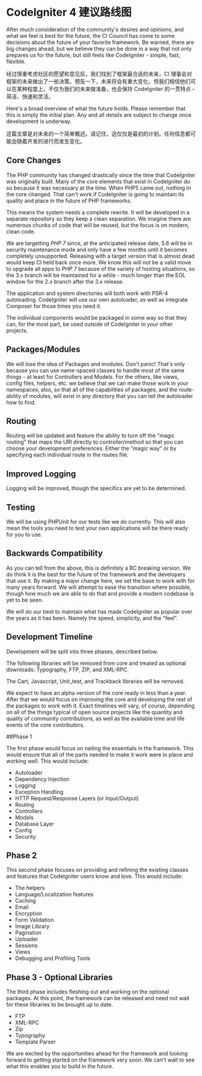 # CodeIgniter 4 建议路线图

After much consideration of the community's desires and opinions, and what we feel is best for the future, the CI Council has come to some decisions about the future of your favorite framework. Be warned, there are big changes ahead, but we believe they can be done in a way that not only prepares us for the future, but still feels like CodeIgniter - simple, fast, flexible.

经过慎重考虑社区的愿望和意见后，我们找到了框架最合适的未来，CI 理事会对框架的未来做出了一些决策。预告一下，未来将会有重大变化，但我们相信他们可以在某种程度上，不仅为我们的未来做准备，也会保持 CodeIgniter 的一贯特点 - 简洁、快速和灵活。

Here's a broad overview of what the future holds. Please remember that this is simply the initial plan. Any and all details are subject to change once development is underway.

这篇文章是对未来的一个简单概述。请记住，这仅仅是最初的计划。任何信息都可能会随着开发的进行而发生变化。

## Core Changes

The PHP community has changed drastically since the time that CodeIgniter was originally built. Many of the core elements that exist in CodeIgniter do so because it was necessary at the time. When PHP5 came out, nothing in the core changed. That can't work if CodeIgniter is going to maintain its quality and place in the future of PHP frameworks.

This means the system needs a complete rewrite.  It will be developed in a separate repository so they keep a clean separation. We imagine there are numerous chunks of code that will be reused, but the focus is on modern, clean code.

We are targetting *PHP 7* since, at the anticipated release date, 5.6 will be in security maintenance mode and only have a few months until it becomes completely unsupported. Releasing with a target version that is almost dead would keep CI held back once more. We know this will not be a valid move to upgrade all apps to PHP 7 because of the variety of hosting situations, so the 3.x branch will be maintained for a while - much longer than the EOL window for the 2.x branch after the 3.x release.

The application and system directories will both work with PSR-4 autoloading. CodeIgniter will use our own autoloader, as well as integrate Composer for those times you need it.

The individual components would be packaged in some way so that they can, for the most part, be used outside of CodeIgniter in your other projects.

## Packages/Modules

We will lose the idea of Packages and modules. Don't panic! That's only because you can use name-spaced classes to handle most of the same things - at least for Controllers and Models. For the others, like views, config files, helpers, etc. we believe that we can make those work in your namespaces, also, so that all of the capabilities of packages, and the route-ability of modules, will exist in any directory that you can tell the autoloader how to find.

## Routing

Routing will be updated and feature the ability to turn off the "magic routing" that maps the URI directly to controller/method so that you can choose your development preferences. Either the "magic way" or by specifying each individual route in the routes file.

## Improved Logging

Logging will be improved, though the specifics are yet to be determined.

## Testing

We will be using PHPUnit for our tests like we do currently. This will also mean the tools you need to test your own applications will be there ready for you to use.

## Backwards Compatibility

As you can tell from the above, this is definitely a BC breaking version. We do think it is the best for the future of the framework and the developers that use it. By making a major change here, we set the base to work with for many years forward. We will attempt to ease the transition where possible, though how much we are able to do that and provide a modern codebase is yet to be seen.

We will do our best to maintain what has made CodeIgniter as popular over the years as it has been. Namely the speed, simplicity, and the "feel".

## Development Timeline

Development will be split into three phases, described below.

The following libraries will be removed from core and treated as optional downloads: Typography, FTP, ZIP, and XML-RPC.

The Cart, Javascript, Unit_test, and Trackback libraries will be removed.

We expect to have an alpha version of the core ready in less than a year. After that we would focus on improving the core and developing the rest of the packages to work with it. Exact timelines will vary, of course, depending on all of the things typical of open source projects like the quantity and quality of community contributions, as well as the available time and life events of the core contributors.

##Phase 1

The first phase would focus on nailing the essentials in the framework. This would ensure that all of the parts needed to make it work were in place and working well. This would include:

*   Autoloader
*   Dependency Injection
*   Logging
*   Exception Handling
*   HTTP Request/Response Layers (or Input/Output)
*   Routing
*   Controllers
*   Models
*   Database Layer
*   Config
*   Security

## Phase 2

This second phase focuses on providing and refining the existing classes and features that CodeIgniter users know and love. This would include:

*   The helpers
*   Language/Localization features
*   Caching
*   Email
*   Encryption
*   Form Validation
*   Image Library
*   Pagination
*   Uploader
*   Sessions
*   Views
*   Debugging and Profiling Tools

## Phase 3 - Optional Libraries

The third phase includes fleshing out and working on the optional packages. At this point, the framework can be released and need not wait for these libraries to be brought up to date.

*   FTP
*   XML-RPC
*   Zip
*   Typography
*   Template Parser

We are excited by the opportunities ahead for the framework and looking forward to getting started on the framework very soon. We can't wait to see what this enables you to build in the future.
